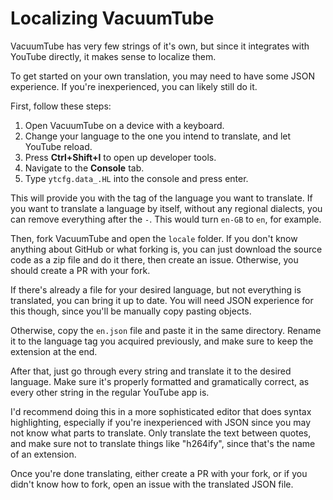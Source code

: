 # Localizing VacuumTube

VacuumTube has very few strings of it's own, but since it integrates with YouTube directly, it makes sense to localize them.

To get started on your own translation, you may need to have some JSON experience. If you're inexperienced, you can likely still do it.

First, follow these steps:

1. Open VacuumTube on a device with a keyboard.
2. Change your language to the one you intend to translate, and let YouTube reload.
3. Press **Ctrl+Shift+I** to open up developer tools.
4. Navigate to the **Console** tab.
5. Type `ytcfg.data_.HL` into the console and press enter.

This will provide you with the tag of the language you want to translate. If you want to translate a language by itself, without any regional dialects, you can remove everything after the `-`. This would turn `en-GB` to `en`, for example.

Then, fork VacuumTube and open the `locale` folder. If you don't know anything about GitHub or what forking is, you can just download the source code as a zip file and do it there, then create an issue. Otherwise, you should create a PR with your fork.

If there's already a file for your desired language, but not everything is translated, you can bring it up to date. You will need JSON experience for this though, since you'll be manually copy pasting objects.

Otherwise, copy the `en.json` file and paste it in the same directory. Rename it to the language tag you acquired previously, and make sure to keep the extension at the end.

After that, just go through every string and translate it to the desired language. Make sure it's properly formatted and gramatically correct, as every other string in the regular YouTube app is.

I'd recommend doing this in a more sophisticated editor that does syntax highlighting, especially if you're inexperienced with JSON since you may not know what parts to translate. Only translate the text between quotes, and make sure not to translate things like "h264ify", since that's the name of an extension.

Once you're done translating, either create a PR with your fork, or if you didn't know how to fork, open an issue with the translated JSON file.